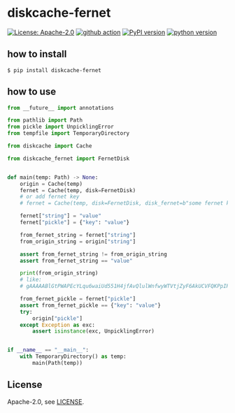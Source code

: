 # diskcache-fernet

[![License: Apache-2.0](https://img.shields.io/badge/License-Apache_2.0-yellow.svg)](https://opensource.org/licenses/Apache-2.0)
[![github action](https://github.com/phi-friday/diskcache-fernet/actions/workflows/check.yaml/badge.svg?event=push&branch=main)](#)
[![PyPI version](https://badge.fury.io/py/diskcache-fernet.svg)](https://badge.fury.io/py/diskcache-fernet)
[![python version](https://img.shields.io/pypi/pyversions/diskcache-fernet.svg)](#)

## how to install
```shell
$ pip install diskcache-fernet
```

## how to use
```python
from __future__ import annotations

from pathlib import Path
from pickle import UnpicklingError
from tempfile import TemporaryDirectory

from diskcache import Cache

from diskcache_fernet import FernetDisk


def main(temp: Path) -> None:
    origin = Cache(temp)
    fernet = Cache(temp, disk=FernetDisk)
    # or add fernet key
    # fernet = Cache(temp, disk=FernetDisk, disk_fernet=b"some fernet key")

    fernet["string"] = "value"
    fernet["pickle"] = {"key": "value"}

    from_fernet_string = fernet["string"]
    from_origin_string = origin["string"]

    assert from_fernet_string != from_origin_string
    assert from_fernet_string == "value"

    print(from_origin_string)
    # like:
    # gAAAAABlGtPWAPEcYLqu6waiUd551H4jfAvQlulWnfwyWTVtjZyF6AkUCVFQKPpIRz9vu29y1FoduIYoK-mOz5CJt0Kx-pv2zQ==

    from_fernet_pickle = fernet["pickle"]
    assert from_fernet_pickle == {"key": "value"}
    try:
        origin["pickle"]
    except Exception as exc:
        assert isinstance(exc, UnpicklingError)


if __name__ == "__main__":
    with TemporaryDirectory() as temp:
        main(Path(temp))
```

## License

Apache-2.0, see [LICENSE](https://github.com/phi-friday/diskcache-fernet/blob/main/LICENSE).